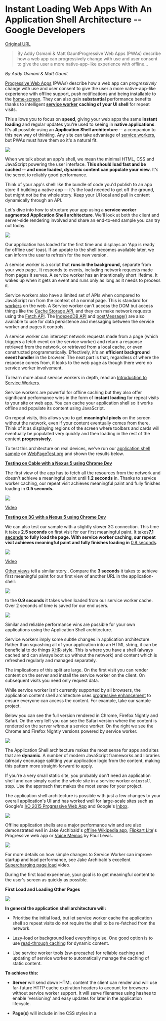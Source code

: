 # Instant Loading Web Apps With An Application Shell Architecture -- Google Developers

[Original URL](https://medium.com/google-developers/instant-loading-web-apps-with-an-application-shell-architecture-7c0c2f10c73#.ugfmoli8j)

> By Addy Osmani & Matt GauntProgressive Web Apps (PWAs) describe how a web app can progressively change with use and user consent to give the user a more native-app-like experience with offline...

_By Addy Osmani & Matt Gaunt_

[Progressive Web Apps](https://infrequently.org/2015/06/progressive-apps-escaping-tabs-without-losing-our-soul/) (PWAs) describe how a web app can _progressively_ change with use and user consent to give the user a more native-app-like experience with offline support, push notifications and being installable to the [home-screen](https://developers.google.com/web/updates/2015/03/increasing-engagement-with-app-install-banners-in-chrome-for-android). They can also gain **substantial** performance benefits thanks to intelligent [**service worker**](http://www.html5rocks.com/en/tutorials/service-worker/introduction/) **caching of your UI shell** for repeat visits.

This allows you to focus on **speed**, giving your web apps the same **instant loading** and regular updates you're used to seeing in **native applications**. It's all possible using an **Application Shell architecture** -- a companion to this new way of thinking. Any site can take advantage of [service workers](http://www.html5rocks.com/en/tutorials/service-worker/introduction/), but PWAs must have them so it's a natural fit.

![](https://cdn-images-1.medium.com/max/1200/1*6BUS9ahijjPrr4BfV0Oq8g.jpeg)

When we talk about an app's shell, we mean the minimal HTML, CSS and JavaScript powering the user interface. **This should load fast and be cached -- and once loaded, dynamic content can populate your view**. It's the secret to reliably good performance.

Think of your app's shell like the bundle of code you'd publish to an app store if building a native app -- it's the load needed to get off the ground, but might not be the whole story. Keep your UI local and pull in content dynamically through an API.

Let's dive into how to structure your app using a **service worker augmented Application Shell architecture**. We'll look at both the client and server-side rendering involved and share an end-to-end sample you can try out today.

![](https://cdn-images-1.medium.com/max/800/1*5YMGg10WMLUbx1wav7aZYQ.png)

Our application has loaded for the first time and displays an 'App is ready for offline use' toast. If an update to the shell becomes available later, we can inform the user to refresh for the new version.

A service worker is a script that **runs in the background,** separate from your web page.. It responds to events, including network requests made from pages it serves. A service worker has an intentionally short lifetime. It wakes up when it gets an event and runs only as long as it needs to process it.

Service workers also have a limited set of APIs when compared to JavaScript run from the context of a normal page. This is standard for [workers](https://developer.mozilla.org/en-US/docs/Web/API/Web_Workers_API/Using_web_workers) on the web. A Service worker can't access the DOM but access things like the [Cache Storage API](https://developer.mozilla.org/en-US/docs/Web/API/Cache), and they can make network requests using the [Fetch API](https://developer.mozilla.org/en-US/docs/Web/API/Fetch_API). The [IndexedDB API](https://developer.mozilla.org/en-US/docs/Web/API/IndexedDB_API) and [postMessage()](https://developer.mozilla.org/en-US/docs/Web/API/Client/postMessage) are also available to use for data persistence and messaging between the service worker and pages it controls.

A service worker can intercept network requests made from a page (which triggers a fetch event on the service worker) and return a response retrieved from the network, or retrieved from a local cache, or even constructed programmatically. Effectively, it's an **efficient background event handler** in the browser. The neat part is that, regardless of where the response comes from, it looks to the web page as though there were no service worker involvement.

To learn more about service workers in depth, read an [Introduction to Service Workers](http://www.html5rocks.com/en/tutorials/service-worker/introduction/).

Service workers are powerful for offline caching but they also offer significant performance wins in the form of **instant loading** for repeat visits to your site or web app. You can cache your application shell so it works offline and populate its content using JavaScript.

On repeat visits, this allows you to get **meaningful pixels** on the screen without the network, even if your content eventually comes from there. Think of it as displaying regions of the screen where toolbars and cards will eventually be populated very quickly and then loading in the rest of the content **progressively**.

To test this architecture on real devices, we've run our [application shell sample](https://github.com/GoogleChrome/application-shell/) on [WebPageTest.org](http://www.webpagetest.org/) and shown the results below.

[**Testing on Cable with a Nexus 5 using Chrome Dev**](http://www.webpagetest.org/result/151113_8S_G68/)

The first view of the app has to fetch all the resources from the network and doesn't achieve a meaningful paint until **1.2 seconds** in. Thanks to service worker caching, our repeat visit achieves meaningful paint and fully finishes loading in **0.5 seconds.**

![](https://cdn-images-1.medium.com/max/800/1*V0e9LSWBPFJzDTb1XPDx1g.png)

[Video](https://youtu.be/bsAefxnSRZU)

[**Testing on 3G with a Nexus 5 using Chrome Dev**](http://www.webpagetest.org/result/151112_8R_YQN/)

We can also test our sample with a slightly slower 3G connection. This time it takes **2.5 seconds** on first visit for our first meaningful paint. It takes[**7.1 seconds**](http://www.webpagetest.org/video/view.php?id=151112_8R_YQN.3.0) **to fully load the page. With service worker caching, our repeat visit achieves meaningful paint and fully finishes loading in** [0.8 seconds](http://www.webpagetest.org/video/view.php?id=151112_8R_YQN.3.1).

![](https://cdn-images-1.medium.com/max/800/1*k_Ajk7e0ntOGdLpENgBrCQ.png)

[Video](https://youtu.be/488XbwCKf5g)

[Other views](http://www.webpagetest.org/result/151112_HH_11D0/) tell a similar story.. Compare the **3 seconds** it takes to achieve first meaningful paint for our first view of another URL in the application-shell:

![](https://cdn-images-1.medium.com/max/800/1*fuXA7JGKlx3IKUrTQ_1ikw.png)

to the **0.9 seconds** it takes when loaded from our service worker cache. Over 2 seconds of time is saved for our end users.

![](https://cdn-images-1.medium.com/max/800/1*EaYEd9V2lbuSzEb9I6Z4LA.png)

Similar and reliable performance wins are possible for your own applications using the Application Shell architecture.

Service workers imply some subtle changes in application architecture. Rather than squashing all of your application into an HTML string, it can be beneficial to do things [XHR](https://developer.mozilla.org/en-US/docs/Web/API/XMLHttpRequest)-style. This is where you have a shell (always cached and can always boot up without the network) and content which is refreshed regularly and managed separately.

The implications of this split are large. On the first visit you can render content on the server and install the service worker on the client. On subsequent visits you need only request data.

While service worker isn't currently supported by all browsers, the application content shell architecture uses [progressive enhancement](https://en.wikipedia.org/wiki/Progressive_enhancement) to ensure everyone can access the content. For example, take our sample project.

Below you can see the full version rendered in Chrome, Firefox Nightly and Safari. On the very left you can see the Safari version where the content is rendered on the server _without_ a service worker. On the right we see the Chrome and Firefox Nightly versions powered by service worker.

![](https://cdn-images-1.medium.com/max/800/1*_3CWMs-v8WpHnfN1t_-Q5A.jpeg)

The Application Shell architecture makes the most sense for apps and sites that are **dynamic**. A number of modern JavaScript frameworks and libraries (already encourage splitting your application logic from the content, making this pattern more straight-forward to apply.

If you're a very small static site, you probably don't need an application shell and can simply cache the whole site in a service worker `oninstall` step. Use the approach that makes the most sense for your project.

The application shell architecture is possible with just a few changes to your overall application's UI and has worked well for large-scale sites such as Google's [I/O 2015 Progressive Web App](https://developers.google.com/web/showcase/case-study/service-workers-iowa) and Google's [Inbox](http://inbox.google.com).

![](https://cdn-images-1.medium.com/max/800/1*G_mS2lPczXcWCUjScXctVQ.png)

Offline application shells are a major performance win and are also demonstrated well in Jake Archibald's [offline Wikipedia app](https://wiki-offline.jakearchibald.com/wiki/Rick_and_Morty), [Flipkart Lite](http://tech-blog.flipkart.net/2015/11/progressive-web-app/)'s Progressive web app or [Voice Memos](https://github.com/googlechrome/voice-memos) by Paul Lewis.

![](https://cdn-images-1.medium.com/max/1200/1*ggPaaogmGO_AavHDZPkGiw.jpeg)

For more details on how simple changes to Service Worker can improve startup and load performance, see Jake Archibald's excellent [Supercharging page load](https://www.youtube.com/watch?v=d5_6yHixpsQ) video.

During the first load experience, your goal is to get meaningful content to the user's screen as quickly as possible.

**First Load and Loading Other Pages**

![](https://cdn-images-1.medium.com/max/800/1*lIOjh8H7wlsCwOJmUivBMA.png)

**In general the application shell architecture will:**

- Prioritise the initial load, but let service worker cache the application shell so repeat visits do not require the shell to be re-fetched from the network.

- Lazy-load or background load everything else. One good option is to use [read-through caching](https://googlechrome.github.io/samples/service-worker/read-through-caching/) for dynamic content.

- Use service worker tools (sw-precache) for reliable caching and updating of service worker to automatically manage the caching of static content.

**To achieve this:**

- **Server** will send down HTML content the client can render and will use far-future HTTP cache expiration headers to account for browsers without service worker support. It will serve filenames using hashes to enable 'versioning' and easy updates for later in the application lifecycle.

- **Page(s)** will include inline CSS styles in a <style> tag within the document <head> to provide a fast first paint of the application shell. Each page will asynchronously load the JavaScript necessary for the current view. As we all know, CSS cannot yet be asynchronously loaded.. Instead, we can request styles using JavaScript as it IS asynchronous rather than parser-driven and synchronous. We can also take advantage of [requestAnimationFrame](https://developer.mozilla.org/en-US/docs/Web/API/window/requestAnimationFrame) to avoid cases where we might get a fast cache hit and end up with styles accidentally becoming part of the critical rendering path. requestAnimationFrame forces the first frame to be painted and then the styles to get loaded. Another option is to use projects such as Filament Group's [loadCSS](https://github.com/filamentgroup/loadCSS) to request CSS async using JavaScript.

- **Service worker** will store a cached entry of the application shell so that on repeat visits, the shell can be loaded entirely from the service worker cache unless an update is available on the network.

![](https://cdn-images-1.medium.com/max/800/1*f8je16MDSCGbzs4Ckb1qNQ.jpeg)

We've written a fully working [sample](https://github.com/GoogleChrome/application-shell) using the Application Shell architecture using vanilla ES2015 JavaScript for the client and [Express.js](http://expressjs.com/) for the server. There is course nothing stopping you from using your **own stack** for either the client or the server portions (e.g PHP, Ruby, Python). We found it relatively painless to use JS all the way through example.

For our application-shell project, we use [sw-precache](https://github.com/GoogleChrome/sw-precache/) which generates our service worker script and [sw-toolbox](https://github.com/GoogleChrome/sw-toolbox) which handles runtime caching. Together they offer the following service worker lifecycle:

![](https://cdn-images-1.medium.com/max/800/1*mlR_s0HbEg7VZmJSf-rFhQ.png)

In the architecture, a server side component should be able to treat the content separate from how it's presented. Content could be added to a HTML layout that results in a static render of the page, or it could be served up on it's own to dynamically pulled in.

Understandably, your server-side setup may drastically differ from the one we use for our demo app, but this pattern of web apps is achievable by most server setups, it **does** require some re-architecting. We've found that the following model works quite well:

![](https://cdn-images-1.medium.com/max/800/1*xbR8pdsz-lHRiw4z5CDryQ.png)

- Routes are defined for three parts of your application: the user facing URL's (index/wildcard), your HTML partials of just content and the application shell itself.

- Each route has a controller which pulls in a handlebars layout which in turn can pull in handlebar partials and views. Simply put, partials are views are chunks of HTML that are copied into the final page. Note: JavaScript frameworks that do more advanced data synchronisation are often way easier to port to an Application shell architecture. They tend to use data-binding and sync rather than partials.

- The user is initially served a static page with content. This page registers a service worker if it's supported which caches the application shell and everything it depends on (CSS, JS etc).

- The app-shell will then act as a single page web app, using javascript to XHR in the content for a specific URL. The XHR calls are made to a /partials/ endpoint which returns the small chunk of HTML, CSS and JS needed to display that content. Note: there's a many variants on how this can be approached and the above XHR one is just one of them. Some applications will inline their data (maybe using JSON) for initial render and therefore aren't "static" in the flattened HTML sense.

- Browsers **without** service worker support should always be served a fall-back experience. In our demo, we fall back to basic static server-side rendering, but this is only one of many options. The service worker aspect provides you with new opportunities for enhancing the performance of your Single-page Application style app using the cached application shell.

One question that arises is how exactly should file versioning/updates be handled. This is application specific and the options are:

- Network first and use the cached version otherwise

- Network only and fail if offline

- Cache the old version and update later

**For the application shell itself, a cache-first approach should be taken for your service worker setup. If you aren't caching the application shell, you haven't properly adopted the architecture**.

_Note: The application-shell sample does not (at the time of writing) use file versioning_ **_for the assets referenced in the static render, often used for cache busting*_**. We hope to add this in the near future. The service worker is otherwise versioned by sw-precache (covered in the 'Tooling' section).*

We maintain a number of different [service worker helper libraries](https://developers.google.com/web/tools/service-worker-libraries/?hl=en) that make the process of precaching your application's shell or handling common caching patterns more straight-forward to setup.

![](https://cdn-images-1.medium.com/max/800/1*ACE3yLzbAze9M1qCAg81lg.png)

**Use sw-precache for your application shell**

Using [sw-precache](https://github.com/GoogleChrome/sw-precache) to cache the application shell should handle the concerns around file revisions, the install/activate questions, and the fetch scenario for the app shell. You can drop sw-precache into your application's build process and can use configurable wildcards to pick up your static resources. Rather than manually hand-crafting your service worker script, it generates one for you to take care of cache management in a way that is safe and has an efficient, cache-first fetch handler.

Initial visits to your app trigger pre-caching of the complete set of needed resources. This is very similar to the experience of installing a native app from an app store. **When users return to your app, only updated resources are downloaded.** In our demo app, we display an "App updated. Refresh for the new version" message to inform users that a new version of the application shell is available.

![](https://cdn-images-1.medium.com/max/800/1*mWzNNP0ARzZKK-9jjP9O9Q.jpeg)

This pattern is a low-friction way of letting users know they can refresh for the latest version.

**Use sw-toolbox for runtime caching**

Use [sw-toolbox](https://github.com/GoogleChrome/sw-toolbox) for runtime caching with varying strategies depending on the resource:

- [cacheFirst](https://github.com/GoogleChrome/sw-toolbox#toolboxcachefirst) for images, along with a dedicated named cache that has a custom expiration policy of N maxEntries.

- [networkFirst](https://github.com/GoogleChrome/sw-toolbox#toolboxnetworkfirst) or fastest for API requests, depending on the desired content freshness. Fastest might be fine, but if there's a specific API feed that's updated frequently, use networkFirst.

Application shell architectures comes with several benefits but may only make sense for certain classes of application. The model is still young and it will be worth evaluating how much effort and overall performance benefits you might gain from using this architecture.

In our experiments, we took advantage of template sharing between the client and server to minimise the work of building two application layers. This ensures progressive enhancement is still a first-class citizen.

**If you're already considering using service workers in your app, take a look at the architecture and evaluate if it makes sense for your own projects. We welcome any and all feedback on the ideas outlined in this post. Thanks!**

_With thanks to our reviewers: Jeff Posnick, Alex Russell, Paul Lewis, Seth Thompson, Rob Dodson, Taylor Savage, Peter Beverloo and Joe Medley._

Instant Loading with Service Workers (Chrome DevSummit talk) _Cross-posted from_ [_Web Fundamentals_](https://developers.google.com/web/updates/2015/11/app-shell?hl=en)
